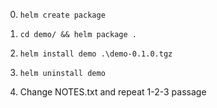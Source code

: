 0. `` helm create package ``

1. `` cd demo/ && helm package . ``

2. `` helm install demo .\demo-0.1.0.tgz ``

3. `` helm uninstall demo ``

4. Change NOTES.txt and repeat 1-2-3 passage